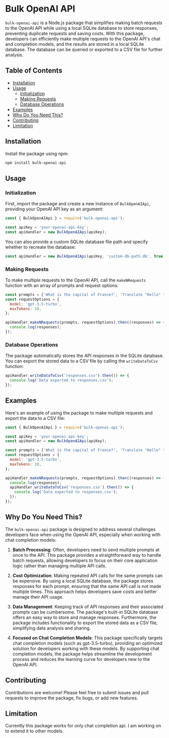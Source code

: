 # Bulk OpenAI API

`bulk-openai-api` is a Node.js package that simplifies making batch requests to the OpenAI API while using a local SQLite database to store responses, preventing duplicate requests and saving costs. With this package, developers can efficiently make multiple requests to the OpenAI API's chat and completion models, and the results are stored in a local SQLite database. The database can be queried or exported to a CSV file for further analysis.

## Table of Contents

- [Installation](#installation)
- [Usage](#usage)
  - [Initialization](#initialization)
  - [Making Requests](#making-requests)
  - [Database Operations](#database-operations)
- [Examples](#examples)
- [Why Do You Need This?](#why-do-you-need-this)
- [Contributing](#contributing)
- [Limitation](#limitation)

## Installation

Install the package using npm:

```sh
npm install bulk-openai-api
```

## Usage

### Initialization

First, import the package and create a new instance of `BulkOpenAIApi`, providing your OpenAI API key as an argument:

```javascript
const { BulkOpenAIApi } = require('bulk-openai-api');

const apiKey = 'your-openai-api-key';
const apiHandler = new BulkOpenAIApi(apiKey);
```

You can also provide a custom SQLite database file path and specify whether to recreate the database:

```javascript
const apiHandler = new BulkOpenAIApi(apiKey, 'custom-db-path.db', true);
```

### Making Requests

To make multiple requests to the OpenAI API, call the `makeNRequests` function with an array of prompts and request options:

```javascript
const prompts = ['What is the capital of France?', 'Translate "Hello" to Spanish.'];
const requestOptions = {
  model: 'gpt-3.5-turbo',
  maxTokens: 10,
};

apiHandler.makeNRequests(prompts, requestOptions).then((responses) => {
  console.log(responses);
});
```

### Database Operations

The package automatically stores the API responses in the SQLite database. You can export the stored data to a CSV file by calling the `writeDataToCsv` function:

```javascript
apiHandler.writeDataToCsv('responses.csv').then(() => {
  console.log('Data exported to responses.csv');
});
```

## Examples

Here's an example of using the package to make multiple requests and export the data to a CSV file:

```javascript
const { BulkOpenAIApi } = require('bulk-openai-api');

const apiKey = 'your-openai-api-key';
const apiHandler = new BulkOpenAIApi(apiKey);

const prompts = ['What is the capital of France?', 'Translate "Hello" to Spanish.'];
const requestOptions = {
  model: 'gpt-3.5-turbo',
  maxTokens: 10,
};

apiHandler.makeNRequests(prompts, requestOptions).then((responses) => {
  console.log(responses);
  apiHandler.writeDataToCsv('responses.csv').then(() => {
    console.log('Data exported to responses.csv');
  });
});
```

## Why Do You Need This?

The `bulk-openai-api` package is designed to address several challenges developers face when using the OpenAI API, especially when working with chat completion models:

1. **Batch Processing**: Often, developers need to send multiple prompts at once to the API. This package provides a straightforward way to handle batch requests, allowing developers to focus on their core application logic rather than managing multiple API calls.

2. **Cost Optimization**: Making repeated API calls for the same prompts can be expensive. By using a local SQLite database, the package stores responses for each prompt, ensuring that the same API call is not made multiple times. This approach helps developers save costs and better manage their API usage.

3. **Data Management**: Keeping track of API responses and their associated prompts can be cumbersome. The package's built-in SQLite database offers an easy way to store and manage responses. Furthermore, the package includes functionality to export the stored data as a CSV file, simplifying data analysis and sharing.

4. **Focused on Chat Completion Models**: This package specifically targets chat completion models (such as gpt-3.5-turbo), providing an optimized solution for developers working with these models. By supporting chat completion models, the package helps streamline the development process and reduces the learning curve for developers new to the OpenAI API.


## Contributing

Contributions are welcome! Please feel free to submit issues and pull requests to improve the package, fix bugs, or add new features.

## Limitation

Currently this package works for only chat completion api. I am working on to extend it to other models.
